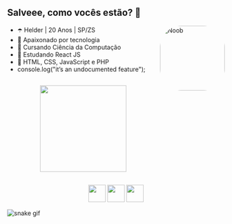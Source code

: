## Salveee, como vocês estão? 👋      

<img align="right" alt="Noob" height="150" style="border-radius:50px;" src="https://user-images.githubusercontent.com/124900375/219752913-2113faad-c4b4-41eb-80e6-fd5b21dafd31.gif?width=468&height=468 width=676&height=676">

- ☂️ Helder | 20 Anos | SP/ZS
- 💜 Apaixonado por tecnologia 
- 🔮 Cursando Ciência da Computação    
- 🍇 Estudando React JS 
- 👾 HTML, CSS, JavaScript e PHP 
- console.log("it’s an undocumented feature");


##

<!-- Fiquem à vontade para copiar o código se quiserem <3 -->

<div align="center">
  
  <a href="https://github.com/helderjuann">
  <img height="200em" src="https://github-readme-stats.vercel.app/api?username=helderjuann&show_icons=true&theme=nightowl"/>
 
</div> <!-- dentro dessa div fica o GitHub stats, você só precisa copiar e mudar o username -->

##

<div align="center">  <!-- dentro dessa div tem os icons das redes sociais que você pode colocar a que quiser e mudar a cor também! -->
  
  <a href="https://instagram.com/helderprado7" target="_blank"><img src="https://img.shields.io/badge/-Instagram-9370DB?style=for-the-badge&logo=instagram&logoColor=white" target="_blank" height="40em"></a>
  <a href = "mailto:contatohelderjuan@gmail.com"><img src="https://img.shields.io/badge/-Gmail-9370DB?style=for-the-badge&logo=gmail&logoColor=white" target="_blank" height="40em"></a>
  <a href="https://www.linkedin.com/in/helder-juan-933957264/" target="_blank"><img src="https://img.shields.io/badge/-LinkedIn-9370DB?style=for-the-badge&logo=linkedin&logoColor=white" target="_blank" height="40em"></a> 
  
</div>

![snake gif](https://github.com/helderjuann/helderjuann/blob/output/github-contribution-grid-snake.svg)
